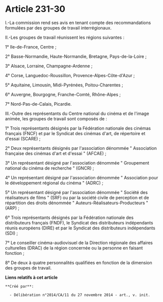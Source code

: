 # Article 231-30

I.-La commission rend ses avis en tenant compte des recommandations formulées par des groupes de travail interrégionaux. 

II.-Les groupes de travail réunissent les régions suivantes : 

1° Ile-de-France, Centre ; 

2° Basse-Normandie, Haute-Normandie, Bretagne, Pays-de-la-Loire ; 

3° Alsace, Lorraine, Champagne-Ardenne ; 

4° Corse, Languedoc-Roussillon, Provence-Alpes-Côte-d'Azur ; 

5° Aquitaine, Limousin, Midi-Pyrénées, Poitou-Charentes ; 

6° Auvergne, Bourgogne, Franche-Comté, Rhône-Alpes ; 

7° Nord-Pas-de-Calais, Picardie. 

III.-Outre des représentants du Centre national du cinéma et de l'image animée, les groupes de travail sont composés de : 

1° Trois représentants désignés par la Fédération nationale des cinémas français (FNCF) et par le Syndicat des cinémas d'art,
de répertoire et d'essai (SCARE) ; 

2° Deux représentants désignés par l'association dénommée " Association française des cinémas d'art et d'essai " (AFCAE) ; 

3° Un représentant désigné par l'association dénommée " Groupement national du cinéma de recherche " (GNCR) ; 

4° Un représentant désigné par l'association dénommée " Association pour le développement régional du cinéma " (ADRC) ; 

5° Un représentant désigné par l'association dénommée " Société des réalisateurs de films " (SRF) ou par la société civile de
perception et de répartition des droits dénommée " Auteurs-Réalisateurs-Producteurs " (ARP) ; 

6° Trois représentants désignés par la Fédération nationale des distributeurs français (FNDF), le Syndicat des distributeurs
indépendants réunis européens (DIRE) et par le Syndicat des distributeurs indépendants (SDI) ; 

7° Le conseiller cinéma-audiovisuel de la Direction régionale des affaires culturelles (DRAC) de la région concernée ou la
personne en faisant fonction ; 

8° De deux à quatre personnalités qualifiées en fonction de la dimension des groupes de travail.

**Liens relatifs à cet article**

	**Créé par**:

	  - Délibération n°2014/CA/11 du 27 novembre 2014 - art., v. init.
